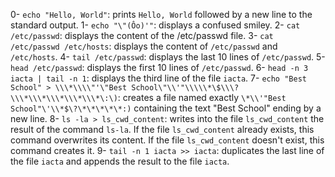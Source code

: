 0- `echo "Hello, World"`: prints `Hello, World` followed by a new line to the standard output.
1- `echo "\"(Ôo)'"`: displays a confused smiley.
2- `cat /etc/passwd`: displays the content of the /etc/passwd file.
3- `cat /etc/passwd /etc/hosts`: displays the content of `/etc/passwd` and `/etc/hosts`.
4- `tail /etc/passwd`: displays the last 10 lines of `/etc/passwd`.
5- `head /etc/passwd`: displays the first 10 lines of `/etc/passwd`.
6- `head -n 3 iacta | tail -n 1`: displays the third line of the file `iacta`.
7- `echo "Best School" > \\\*\\\\"'\"Best School\"\\'"\\\\\*\$\\\?\\\*\\\*\\\*\\\*\\\*\:\)`: creates a file named exactly `\*\\'"Best School"\'\\*$\?\*\*\*\*\*:)` containing the text "Best School" ending by a new line.
8- `ls -la > ls_cwd_content`: writes into the file `ls_cwd_content` the result of the command `ls-la`. If the file `ls_cwd_content` already exists, this command overwrites its content. If the file `ls_cwd_content` doesn't exist, this command creates it.
9- `tail -n 1 iacta >> iacta`: duplicates the last line of the file `iacta` and appends the result to the file `iacta`.
